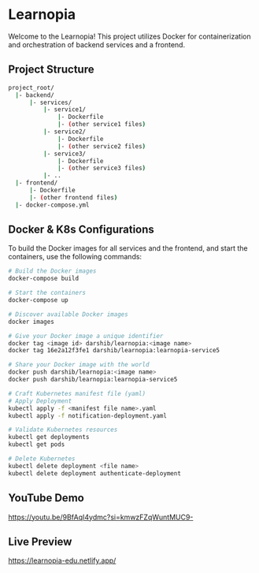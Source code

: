 # Learnopia

Welcome to the Learnopia! This project utilizes Docker for containerization and orchestration of backend services and a frontend.

## Project Structure

```bash
project_root/
  |- backend/
      |- services/
          |- service1/
              |- Dockerfile
              |- (other service1 files)
          |- service2/
              |- Dockerfile
              |- (other service2 files)
          |- service3/
              |- Dockerfile
              |- (other service3 files)
          |- ..
  |- frontend/
      |- Dockerfile
      |- (other frontend files)
  |- docker-compose.yml

```

## Docker & K8s Configurations

To build the Docker images for all services and the frontend, and start the containers, use the following commands:

```bash
# Build the Docker images
docker-compose build

# Start the containers
docker-compose up

# Discover available Docker images
docker images

# Give your Docker image a unique identifier
docker tag <image id> darshib/learnopia:<image name>
docker tag 16e2a12f3fe1 darshib/learnopia:learnopia-service5

# Share your Docker image with the world
docker push darshib/learnopia:<image name>
docker push darshib/learnopia:learnopia-service5 

# Craft Kubernetes manifest file (yaml)
# Apply Deployment
kubectl apply -f <manifest file name>.yaml
kubectl apply -f notification-deployment.yaml

# Validate Kubernetes resources
kubectl get deployments
kubectl get pods

# Delete Kubernetes
kubectl delete deployment <file name>
kubectl delete deployment authenticate-deployment

```

## YouTube Demo
https://youtu.be/9BfAqI4ydmc?si=kmwzFZqWuntMUC9-


## Live Preview
https://learnopia-edu.netlify.app/




